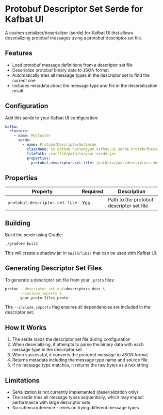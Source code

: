 # Protobuf Descriptor Set Serde for Kafbat UI

A custom serializer/deserializer (serde) for Kafbat UI that allows deserializing protobuf messages using a protobuf descriptor set file.

## Features

- Load protobuf message definitions from a descriptor set file
- Deserialize protobuf binary data to JSON format
- Automatically tries all message types in the descriptor set to find the correct one
- Includes metadata about the message type and file in the deserialization result

## Configuration

Add this serde to your Kafbat UI configuration:

```yaml
kafka:
  clusters:
    - name: MyCluster
      serde:
        - name: ProtobufDescriptorSetSerde
          className: io.github.hursungyun.kafbat.ui.serde.ProtobufDescriptorSetSerde
          filePath: /var/lib/path/to/your-serde.jar
          properties:
            protobuf.descriptor.set.file: /path/to/your/descriptors.desc
```

## Properties

| Property | Required | Description |
|----------|----------|-------------|
| `protobuf.descriptor.set.file` | Yes | Path to the protobuf descriptor set file |

## Building

Build the serde using Gradle:

```bash
./gradlew build
```

This will create a shadow jar in `build/libs/` that can be used with Kafbat UI.

## Generating Descriptor Set Files

To generate a descriptor set file from your `.proto` files:

```bash
protoc --descriptor_set_out=descriptors.desc \
       --include_imports \
       your_proto_files.proto
```

The `--include_imports` flag ensures all dependencies are included in the descriptor set.

## How It Works

1. The serde loads the descriptor set file during configuration
2. When deserializing, it attempts to parse the binary data with each message type in the descriptor set
3. When successful, it converts the protobuf message to JSON format
4. Returns metadata including the message type name and source file
5. If no message type matches, it returns the raw bytes as a hex string

## Limitations

- Serialization is not currently implemented (deserialization only)
- The serde tries all message types sequentially, which may impact performance with large descriptor sets
- No schema inference - relies on trying different message types